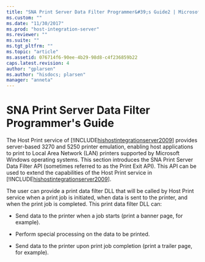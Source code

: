 ```yaml
---
title: "SNA Print Server Data Filter Programmer&#39;s Guide2 | Microsoft Docs"
ms.custom: ""
ms.date: "11/30/2017"
ms.prod: "host-integration-server"
ms.reviewer: ""
ms.suite: ""
ms.tgt_pltfrm: ""
ms.topic: "article"
ms.assetid: 076714f6-90ee-4b29-98d8-c4f236859b22
caps.latest.revision: 4
author: "gplarsen"
ms.author: "hisdocs; plarsen"
manager: "anneta"
---
```

# SNA Print Server Data Filter Programmer&#39;s Guide
The Host Print service of [!INCLUDE[hishostintegrationserver2009](../includes/hishostintegrationserver2009-md.md)] provides server-based 3270 and 5250 printer emulation, enabling host applications to print to Local Area Network (LAN) printers supported by Microsoft Windows operating systems. This section introduces the SNA Print Server Data Filter API (sometimes referred to as the Print Exit API).  This API can be used to extend the capabilities of the Host Print service in [!INCLUDE[hishostintegrationserver2009](../includes/hishostintegrationserver2009-md.md)].  
  
 The user can provide a print data filter DLL that will be called by Host Print service when a print job is initiated, when data is sent to the printer, and when the print job is completed. This print data filter DLL can:  
  
-   Send data to the printer when a job starts (print a banner page, for example).  
  
-   Perform special processing on the data to be printed.  
  
-   Send data to the printer upon print job completion (print a trailer page, for example).